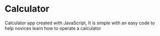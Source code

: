 # Calculator
Calculator app created with JavaScript, It is simple with an easy code to help novices learn how to operate a calculator
